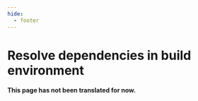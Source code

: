 ```yaml
---
hide:
  - footer
---
```


# Resolve dependencies in build environment

#### This page has not been translated for now.

